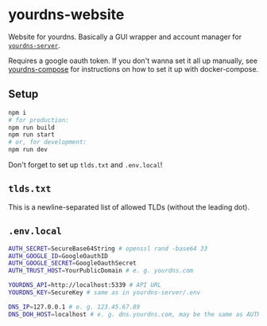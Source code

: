 # yourdns-website
Website for yourdns. Basically a GUI wrapper and account manager for [`yourdns-server`](https://github.com/Milk-Cool/yourdns-server).

Requires a google oauth token. If you don't wanna set it all up manually, see [yourdns-compose](https://github.com/Milk-Cool/yourdns-compose) for instructions on how to set it up with docker-compose.

## Setup
```bash
npm i
# for production:
npm run build
npm run start
# or, for development:
npm run dev
```
Don't forget to set up `tlds.txt` and `.env.local`!

## `tlds.txt`
This is a newline-separated list of allowed TLDs (without the leading dot).

## `.env.local`
```bash
AUTH_SECRET=SecureBase64String # openssl rand -base64 33
AUTH_GOOGLE_ID=GoogleOauthID
AUTH_GOOGLE_SECRET=GoogleOauthSecret
AUTH_TRUST_HOST=YourPublicDomain # e. g. yourdns.com

YOURDNS_API=http://localhost:5339 # API URL
YOURDNS_KEY=SecureKey # same as in yourdns-server/.env

DNS_IP=127.0.0.1 # e. g. 123.45.67.89
DNS_DOH_HOST=localhost # e. g. dns.yourdns.com, may be the same as AUTH_TRUST_HOST if you set it up correctly
```